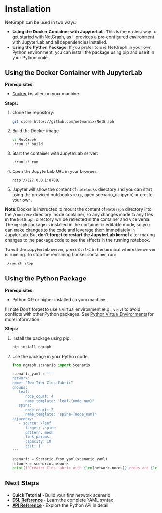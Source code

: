 # Installation

NetGraph can be used in two ways:
- **Using the Docker Container with JupyterLab**: This is the easiest way to get started with NetGraph, as it provides a pre-configured environment with JupyterLab and all dependencies installed.
- **Using the Python Package**: If you prefer to use NetGraph in your own Python environment, you can install the package using pip and use it in your Python code.

## Using the Docker Container with JupyterLab

**Prerequisites:**

- [Docker](https://docs.docker.com/get-docker/) installed on your machine.

**Steps:**

1. Clone the repository:

   ```bash
   git clone https://github.com/networmix/NetGraph
   ```

2. Build the Docker image:

   ```bash
   cd NetGraph
   ./run.sh build
   ```

3. Start the container with JupyterLab server:

   ```bash
   ./run.sh run
   ```

4. Open the JupyterLab URL in your browser:

   ```bash
   http://127.0.0.1:8788/
   ```

5. Jupyter will show the content of `notebooks` directory and you can start using the provided notebooks (e.g., open scenario_dc.ipynb) or create your own.

**Note**: Docker is instructed to mount the content of `NetGraph` directory into the `/root/env` directory inside container, so any changes made to any files in the `NetGraph` directory will be reflected in the container and vice versa. The `ngraph` package is installed in the container in editable mode, so you can make changes to the code and leverage them immediately in JupyterLab. But **don't forget to restart the JupyterLab kernel** after making changes to the package code to see the effects in the running notebook.

To exit the JupyterLab server, press `Ctrl+C` in the terminal where the server is running. To stop the remaining Docker container, run:

```bash
./run.sh stop
```

## Using the Python Package

**Prerequisites:**

- Python 3.9 or higher installed on your machine.

!!! note
    Don't forget to use a virtual environment (e.g., `venv`) to avoid conflicts with other Python packages. See [Python Virtual Environments](https://docs.python.org/3/library/venv.html) for more information.

**Steps:**

1. Install the package using pip:

   ```bash
   pip install ngraph
   ```

2. Use the package in your Python code:

   ```python
   from ngraph.scenario import Scenario

   scenario_yaml = """
   network:
   name: "Two-Tier Clos Fabric"
   groups:
      leaf:
         node_count: 4
         name_template: "leaf-{node_num}"
      spine:
         node_count: 2  
         name_template: "spine-{node_num}"
   adjacency:
      - source: /leaf
         target: /spine
         pattern: mesh
         link_params:
         capacity: 10
         cost: 1
   """

   scenario = Scenario.from_yaml(scenario_yaml)
   network = scenario.network
   print(f"Created Clos fabric with {len(network.nodes)} nodes and {len(network.links)} links")
   ```

## Next Steps

- **[Quick Tutorial](tutorial.md)** - Build your first network scenario
- **[DSL Reference](../reference/dsl.md)** - Learn the complete YAML syntax
- **[API Reference](../reference/api.md)** - Explore the Python API in detail

